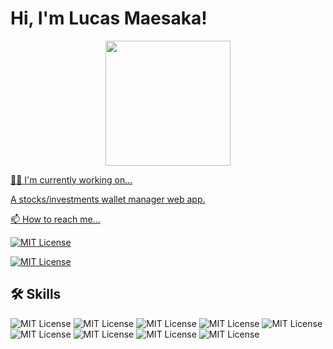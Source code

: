 
# Hi, I'm Lucas Maesaka!

<div align="center">
  <a href="https://github.com/hidekimaesaka">
  <img height="200em" src="https://github-readme-stats.vercel.app/api/top-langs/?username=hidekimaesaka&layout=compact&langs_count=7&theme=midnight-purple"/>
</div>


👩‍💻 I'm currently working on...

A stocks/investments wallet manager web app.

📫 How to reach me...

[![MIT License](https://img.shields.io/badge/Gmail-D14836?style=for-the-badge&logo=gmail&logoColor=white)](mailto:lucasmsk11@gmail.com)

[![MIT License](https://img.shields.io/badge/website-000000?style=for-the-badge&logo=About.me&logoColor=white)](https://lucasmaesaka.com)


## 🛠 Skills
![MIT License](https://img.shields.io/badge/Linux-FCC624?style=for-the-badge&logo=linux&logoColor=black)
![MIT License](https://img.shields.io/badge/C%23-239120?style=for-the-badge&logo=c-sharp&logoColor=white)
![MIT License](https://img.shields.io/badge/Python-14354C?style=for-the-badge&logo=python&logoColor=white)
![MIT License](https://img.shields.io/badge/JavaScript-F7DF1E?style=for-the-badge&logo=javascript&logoColor=black)
![MIT License](https://img.shields.io/badge/TypeScript-007ACC?style=for-the-badge&logo=typescript&logoColor=white)
![MIT License](https://img.shields.io/badge/Java-ED8B00?style=for-the-badge&logo=openjdk&logoColor=white)
![MIT License](https://img.shields.io/badge/React-20232A?style=for-the-badge&logo=react&logoColor=61DAFB)
![MIT License](https://img.shields.io/badge/Angular-DD0031?style=for-the-badge&logo=angular&logoColor=white)
![MIT License](https://img.shields.io/badge/Amazon_AWS-232F3E?style=for-the-badge&logo=amazon-aws&logoColor=white)
